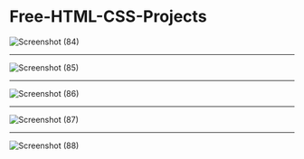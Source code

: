 # Free-HTML-CSS-Projects
![Screenshot (84)](https://github.com/user-attachments/assets/75c2c66c-b300-47aa-b7fc-b3c5443a8f0f)
<hr/>

![Screenshot (85)](https://github.com/user-attachments/assets/1055a6ca-4d4d-47a8-bb02-699dd4a09cb1)
<hr/>

![Screenshot (86)](https://github.com/user-attachments/assets/b070a393-3014-4e78-a3a8-331f5650f7ab)
<hr/>

![Screenshot (87)](https://github.com/user-attachments/assets/0744507f-c7c0-48be-abfd-c0343ae0165a)

<hr/>

![Screenshot (88)](https://github.com/user-attachments/assets/37be57c8-d5ed-40bc-abfc-5ccf0f50ceeb)
